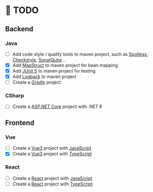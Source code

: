 # 📑 TODO

## Backend

### Java

- [ ] Add code style / quality tools to maven project, such as [Spotless](https://github.com/diffplug/spotless), [Checkstyle](https://github.com/checkstyle/checkstyle), [SonarQube](https://github.com/SonarSource/sonarqube)...
- [x] Add [MapStruct](https://mapstruct.org/) to maven project for bean mapping
- [x] Add [JUnit 5](https://junit.org/junit5/) to maven project for testing
- [x] Add [Logback](https://logback.qos.ch/) to maven project
- [ ] Create a [Gradle](https://gradle.org/) project

### CSharp

- [ ] Create a [ASP.NET Core](https://dotnet.microsoft.com/en-us/apps/aspnet) project with .NET 8

## Frontend

### Vue

- [ ] Create a [Vue3](https://vuejs.org/) project with [JavaScript](https://developer.mozilla.org/en-US/docs/Web/JavaScript)
- [x] Create a [Vue3](https://vuejs.org/) project with [TypeScript](https://www.typescriptlang.org/)

### React

- [ ] Create a [React](https://react.dev/) project with [JavaScript](https://developer.mozilla.org/en-US/docs/Web/JavaScript)
- [ ] Create a [React](https://react.dev/) project with [TypeScript](https://www.typescriptlang.org/)

